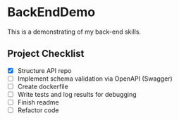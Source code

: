 # BackEndDemo

This is a demonstrating of my back-end skills.

## Project Checklist

- [x] Structure API repo
- [ ] Implement schema validation via OpenAPI (Swagger)
- [ ] Create dockerfile
- [ ] Write tests and log results for debugging
- [ ] Finish readme
- [ ] Refactor code

